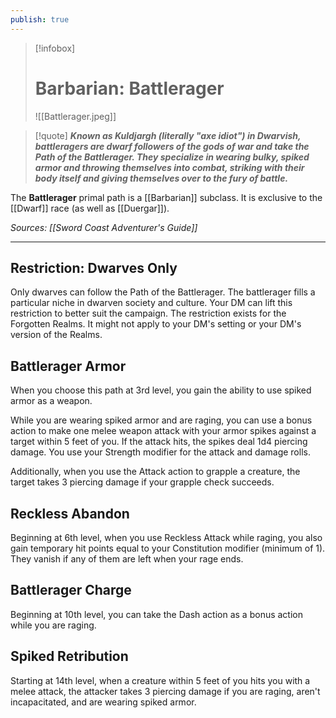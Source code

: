 ```yaml
---
publish: true
---
```

> [!infobox]
> # Barbarian: Battlerager
> ![[Battlerager.jpeg]]

> [!quote]
> **_Known as Kuldjargh (literally "axe idiot") in Dwarvish, battleragers are dwarf followers of the gods of war and take the Path of the Battlerager. They specialize in wearing bulky, spiked armor and throwing themselves into combat, striking with their body itself and giving themselves over to the fury of battle._**

The **Battlerager** primal path is a [[Barbarian]] subclass. It is exclusive to the [[Dwarf]] race (as well as [[Duergar]]).

*Sources: [[Sword Coast Adventurer's Guide]]*
***
## Restriction: Dwarves Only
Only dwarves can follow the Path of the Battlerager. The battlerager fills a particular niche in dwarven society and culture. Your DM can lift this restriction to better suit the campaign. The restriction exists for the Forgotten Realms. It might not apply to your DM's setting or your DM's version of the Realms.
## Battlerager Armor
When you choose this path at 3rd level, you gain the ability to use spiked armor as a weapon.

While you are wearing spiked armor and are raging, you can use a bonus action to make one melee weapon attack with your armor spikes against a target within 5 feet of you. If the attack hits, the spikes deal 1d4 piercing damage. You use your Strength modifier for the attack and damage rolls.

Additionally, when you use the Attack action to grapple a creature, the target takes 3 piercing damage if your grapple check succeeds.
## Reckless Abandon
Beginning at 6th level, when you use Reckless Attack while raging, you also gain temporary hit points equal to your Constitution modifier (minimum of 1). They vanish if any of them are left when your rage ends.
## Battlerager Charge
Beginning at 10th level, you can take the Dash action as a bonus action while you are raging.
## Spiked Retribution
Starting at 14th level, when a creature within 5 feet of you hits you with a melee attack, the attacker takes 3 piercing damage if you are raging, aren't incapacitated, and are wearing spiked armor.